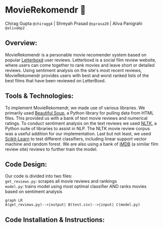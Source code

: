 # MovieRekomendr :movie_camera:
Chirag Gupta `@chiragg4` | Shreyah Prasad `@sprasa20` | Aliva Panigrahi `@alivabp2`
## Overview:
MovieRekomendr is a personable movie recomender system based on popular [Letterboxd](https://letterboxd.com/) user reviews. Letterboxd is a social film review website, where users can come together to rank movies and leave short or detailed reviews. Using sentiment analysis on the site's most recent reviews, MovieRekomendr provides users with best and worst ranked lists of the best films that have been reviewed on LetterBoxd. 

## Tools & Technologies:
To implement MovieRekomendr, we made use of various libraries. We primarily used [Beautiful Soup](https://www.crummy.com/software/BeautifulSoup/), a Python library for pulling data from HTML files. This provided us with a bank of text movie reviews and numerical ratings. To conduct sentiment analysis on the text reviews we used [NLTK](https://www.nltk.org/), a Python suite of libraries to assist in NLP. The NLTK movie review corpus was a useful addition for our implementation. Last but not least, we used [Scikit-Learn](https://scikit-learn.org/stable/) to test different classifiers, including linear support vector machine and random forest. We are also using a bank of [iMDB](https://www.imdb.com/) (a similar film review site) reviews to further train the model.

## Code Design:
Our code is divided into two files: </br>
`get_reviews.py`: scrapes all movie reviews and rankings </br>
`model.py`: trains model using most optimal classifier AND ranks movies based on sentiment analysis </br>
```mermaid
graph LR
A(get_reviews.py)-->|output| B(test.csv)-->|input| C(model.py)
```

## Code Installation & Instructions:
